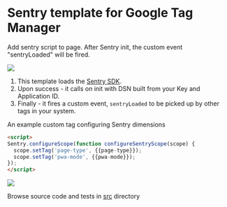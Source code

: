 # Sentry template for Google Tag Manager

Add sentry script to page.
After Sentry init, the custom event "sentryLoaded" will be fired.

![](https://user-images.githubusercontent.com/516342/77833539-3728d780-714f-11ea-900e-5e25b0a7a8a9.png)

1. This template loads the [Sentry SDK](https://docs.sentry.io/error-reporting/quickstart/?platform=browser).
2. Upon success - it calls on init with DSN built from your Key and Application ID.
3. Finally - it fires a custom event, `sentryLoaded` to be picked up by other tags in your system.

An example custom tag configuring Sentry dimensions
```html
<script>
Sentry.configureScope(function configureSentryScope(scope) {
  scope.setTag('page-type', {{page-type}});
  scope.setTag('pwa-mode', {{pwa-mode}});
});
</script>
```

![](https://user-images.githubusercontent.com/516342/73126539-a736a800-3fbc-11ea-8d84-f7107b4d657a.png)

Browse source code and tests in [src](./src) directory
